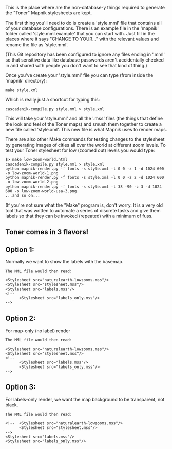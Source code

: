 This is the place where are the non-database-y things required to generate the
"Toner" Mapnik stylesheets are kept.

The first thing you'll need to do is create a 'style.mml' file that contains all
of your database configurations. There is an example file in the 'mapnik' folder
called 'style.mml.example' that you can start with. Just fill in the places
where it says "CHANGE TO YOUR..." with the relevant values and rename the file
as 'style.mml'.

(This Git repository has been configured to ignore any files ending in '.mml' so
that sensitive data like database passwords aren't accidentally checked in and
shared with people you don't want to see that kind of thing.)

Once you've create your 'style.mml' file you can type (from inside the 'mapnik'
directory):

	make style.xml

Which is really just a shortcut for typing this:

	cascadenik-compile.py style.mml > style.xml

This will take your 'style.mml' and all the '.mss' files (the things that define
the look and feel of the Toner maps) and smush them together to create a new
file called 'style.xml'. This new file is what Mapnik uses to render maps.

There are also other Make commands for testing changes to the stylesheet by
generating images of cities all over the world at different zoom levels. To test
your Toner stylesheet for low (zoomed out) levels you would type:

	$> make low-zoom-world.html
	cascadenik-compile.py style.mml > style.xml
	python mapnik-render.py -f fonts -s style.xml -l 0 0 -z 1 -d 1024 600 -o low-zoom-world-1.png
	python mapnik-render.py -f fonts -s style.xml -l 0 0 -z 2 -d 1024 600 -o low-zoom-world-2.png
	python mapnik-render.py -f fonts -s style.xml -l 38 -90 -z 3 -d 1024 600 -o low-zoom-world-usa-3.png
	...and so on...

(If you're not sure what the "Make" program is, don't worry. It is a very old
tool that was written to automate a series of discrete tasks and give them
labels so that they can be invoked (repeated) with a minimum of fuss.

Toner comes in 3 flavors!
--

Option 1:
---
Normally we want to show the labels with the basemap. 

    The MML file would then read:
     
    <Stylesheet src="naturalearth-lowzooms.mss"/>
    <Stylesheet src="stylesheet.mss"/> 
    <Stylesheet src="labels.mss"/>
    <!-- 
          <Stylesheet src="labels_only.mss"/>  
    -->
     
Option 2: 
---
For map-only (no label) render
    
    The MML file would then read:
     
    <Stylesheet src="naturalearth-lowzooms.mss"/>
    <Stylesheet src="stylesheet.mss"/> 
    <!-- 
          <Stylesheet src="labels.mss"/>
          <Stylesheet src="labels_only.mss"/>  
    -->
     
Option 3:
---
For labels-only render, we want the map background to be transparent, not black.

    The MML file would then read:
         
    <!--  <Stylesheet src="naturalearth-lowzooms.mss"/>
          <Stylesheet src="stylesheet.mss"/> 
    -->
    <Stylesheet src="labels.mss"/>
    <Stylesheet src="labels_only.mss"/>